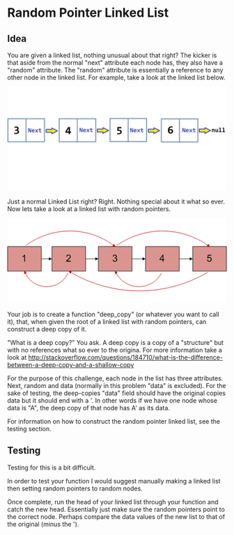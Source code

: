 Random Pointer Linked List
======
Idea
------
You are given a  linked list, nothing unusual about that right? The kicker is that aside from the normal "next" attribute each node has, they also have a "random" attribute. The "random" attribute is essentially a reference to any other node in the linked list. For example, take a look at the linked list below.

![](linkedlist.jpg) 

Just a normal Linked List right? Right. Nothing special about it what so ever. Now lets take a look at a linked list with random pointers.

![](ArbitLinked-List12.gif) 

Your job is to create a function "deep_copy" (or whatever you want to call it), that, when given the root of a linked list with random pointers, can construct a deep copy of it. 

"What is a deep copy?" You ask. A deep copy is a copy of a "structure" but with no references what so ever to the origina. For more information take a look at http://stackoverflow.com/questions/184710/what-is-the-difference-between-a-deep-copy-and-a-shallow-copy

For the purpose of this challenge, each node in the list has three attributes. Next, random and data (normally in this problem "data" is excluded). For the sake of testing, the deep-copies "data" field should have the original copies data but it should end with a \'. In other words if we have one node whose data is "A", the deep copy of that node has A' as its data.

For information on how to construct the random pointer linked list, see the testing section.

Testing
------
Testing for this is a bit difficult. 

In order to test your function I would suggest manually making a linked list then setting random pointers to random nodes.

Once complete, run the head of your linked list through your function and catch the new head. Essentially just make sure the random pointers point to the correct node. Perhaps compare the data values of the new list to that of the original (minus the ').
